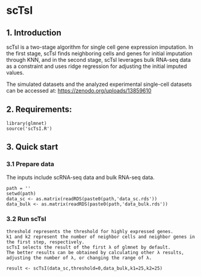 # scTsI
## 1. Introduction
scTsI is a two-stage algorithm for single cell gene expression imputation. In the first stage, scTsI finds neighboring cells and genes for initial imputation through KNN, and in the second stage, scTsI leverages bulk RNA-seq data as a constraint and uses ridge regression for adjusting the initial imputed values.

The simulated datasets and the analyzed experimental single-cell datasets can be accessed at: https://zenodo.org/uploads/13859610

## 2. Requirements:
    library(glmnet)
    source('scTsI.R')
## 3. Quick start
### 3.1 Prepare data
The inputs include scRNA-seq data and bulk RNA-seq data. 

    path = ''
    setwd(path)
    data_sc <- as.matrix(readRDS(paste0(path,'data_sc.rds'))
    data_bulk <- as.matrix(readRDS(paste0(path,'data_bulk.rds'))
### 3.2 Run scTsI
    threshold represents the threshold for highly expressed genes.
    k1 and k2 represent the number of neighbor cells and neighbor genes in the first step, respectively.
    scTsI selects the result of the first λ of glmnet by default. 
    The better results can be obtained by calculating other λ results, adjusting the number of λ, or changing the range of λ.

    result <- scTsI(data_sc,threshold=0,data_bulk,k1=25,k2=25)
